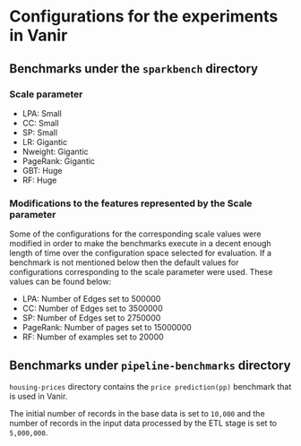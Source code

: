 # Configurations for the experiments in Vanir

## Benchmarks under the `sparkbench` directory 

### Scale parameter
- LPA: Small
- CC: Small
- SP: Small
- LR: Gigantic
- Nweight: Gigantic
- PageRank: Gigantic
- GBT: Huge
- RF: Huge

### Modifications to the features represented by the Scale parameter
Some of the configurations for the corresponding scale values were modified in order to make the benchmarks execute in a decent enough length of time over the configuration space selected for evaluation. If a benchmark is not mentioned below then the default values for configurations corresponding to the scale parameter were used. These values can be found below:

- LPA: Number of Edges set to 500000
- CC: Number of Edges set to 3500000
- SP: Number of Edges set to 2750000
- PageRank: Number of pages set to 15000000
- RF: Number of examples set to 20000

## Benchmarks under `pipeline-benchmarks` directory
`housing-prices` directory contains the `price prediction(pp)` benchmark that is used in Vanir.

The initial number of records in the base data is set to `10,000` and the number of records in the input data processed by the ETL stage is set to `5,000,000`. 
